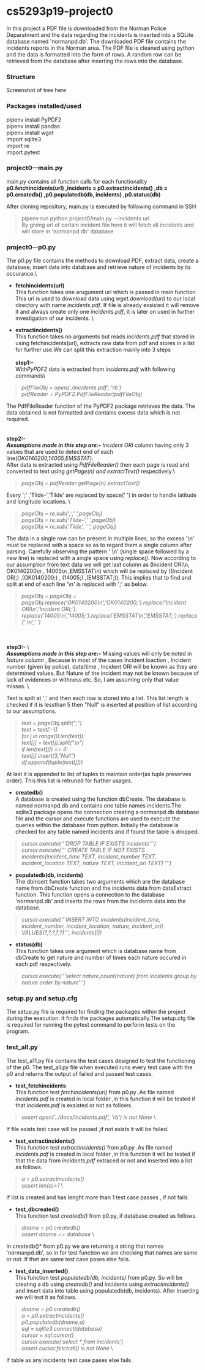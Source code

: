 # cs5293p19-project0
In this project a PDF file is downloaded from the Norman Police Deparatment and the data regarding the incidents is inserted into a SQLite database named 'normanpd.db'. The downloaded PDF file contains the incidents reports in the Norman area. The PDF file is cleaned using python and the data is formatted into the form of rows. A random row can be retrieved from the database after inserting the rows into the database.

### Structure
Screenshot of tree here

### Packages installed/used 
pipenv install PyPDF2 &nbsp; \
pipenv install pandas &nbsp; \
pipenv install wget &nbsp;\
import sqlite3 \
import re \
import pytest 
 

### project0--main.py
main.py contains all function calls for each functionality \
 **p0.fetchincidents(url) ,incidents = p0.extractincidents() ,db = p0.createdb() ,p0.populatedb(db, incidents) ,p0.status(db)**

After cloning repository, main.py is executed by following command in SSH 
> pipenv run python project0/main.py --incidents url \
By giving url of certain incident file here it will fetch all incidents and will store in 'normanpd.db' database

### project0--p0.py
The p0.py file contains the methods to download PDF, extract data, create a database, insert data into database and retrieve nature of incidents by its occurance.\
 - **fetchincidents(url)** \
This function takes one arugument url which is passed in main function. This url is used to download data using *wget.download(url)* to our local directory with name *incidents.pdf*. If file is already exsisted it will remove it and always create only one *incidents.pdf*, it is later on used in further investigation of our incidents. \

- **extractincidents()** \
 This function takes no arguments but reads *incidents.pdf* that stored in using fetchincidents(url), extracts raw data from pdf and stores in a list for further use.We can split this extraction mainly into 3 steps
<br/> \
**step1:-** \
 With*PyPDF2* data is extracted from *incidents.pdf* with following commands\
 > *pdfFileObj = open('./incidents.pdf', 'rb') \
    pdfReader = PyPDF2.PdfFileReader(pdfFileObj)* 
    
 The PdfFileReader function of the PyPDF2 package retrieves the data. The data obtained is not formatted and contains excess data which is   not required.   
 <br/> \
**step2:-**  \
**_Assumptions made in this step are:-_** *Incident ORI* column having only 3 values that are used to detect end of each line(*OK0140200,14005,EMSSTAT*). \
After data is extracted using *PdfFileReader()* then each page is read and converted to text using *getPage(n) and extractText()* respectively.\
> *pageObj = pdfReader.getPage(n).extractText()* 

Every ';' ,'Tilde-','Tilde' are replaced by space(' ') in order to handle latitude and longitude locations. \
> *pageObj = re.sub(';',' ',pageObj) \
        pageObj = re.sub('Tilde-',' ',pageObj) \
        pageObj = re.sub('Tilde', ' ', pageObj)*

The data in a single row can be present in multiple lines, so the excess '\n' must be replaced with a space so as to regard them a single column after parsing. Carefully observing the pattern ' \n' (single space followed by a new line) is replaced with a single space using *replace()*. Now according to our assumption from text data we will get last column as (Incident ORI\n, OK0140200\n , 14005\n ,EMSSTAT\n) which will be replaced by ((Incident ORI;) ,(OK0140200;) , (14005;) ,(EMSSTAT;)). This implies that to find and split at end of each line '\n' is replaced with ';' as below.
>*pageObj = 
        pageObj = pageObj.replace('OK0140200\n','OK0140200;').replace('Incident ORI\n','Incident ORI;').\
                  replace('14005\n','14005;').replace('EMSSTAT\n','EMSSTAT;').replace(' \n',' ')*

<br/> \
**step3:-**  \   
**_Assumptions made in this step are:-_** Missing values will only be noted in *Nature column* , Because in most of the cases Incident loaction , Incident number (given by police), date/time , Incident ORI will be known as they are determined values. But Nature of the incident may not be known because of lack of evidences or withness etc. So, I am assuming only that value misses. \

Text is spilt at ';' and then each row is stored into a list. This list length is checked if it is lessthan 5 then "Null" is inserted at position of list according to our assumptions. 

> *text = pageObj.split(";") \
        text = text[:-1] \
        for j in range(0,len(text)): \
            text[j] = text[j].split("\n") \
            if len(text[j]) == 4: \
                text[j].insert(3,"Null") \
            df.append(tuple(text[j]))*
            
At last it is appended to list of tuples to maintain order(as tuple preserves order). This this list is retruned for further usages.

- **createdb()** \
A database is created using the function dbCreate. The database is named normanpd.db and contains one table names incidents.The sqlite3 package opens the connection creating a normanpd.db database file and the cursor and execute functions are used to execute the queries within the database from python. Initially the database is checked for any table named incidents and if found the table is dropped. 

>*cursor.execute('''DROP TABLE IF EXISTS incidents''') \
        cursor.execute('''
                CREATE TABLE IF NOT EXISTS incidents(incident_time TEXT,
            incident_number TEXT,
            incident_location TEXT,
            nature TEXT,
            incident_ori TEXT)
            ''')*
            
- **populatedb(db, incidents)** \
The dbInsert function takes two arguments which are the database name from dbCreate function and the incidents data from dataExtract function. This function opens a connection to the database 'normanpd.db' and inserts the rows from the incidents data into the database.

>*cursor.execute('''INSERT INTO incidents(incident_time,
    incident_number,
    incident_location,
    nature,
    incident_ori)
                          VALUES(?,?,?,?,?)''', incidents[i])*
  

- **status(db)** \
 This function takes one argument which is database name from dbCreate to get nature and number of times each nature occured in each pdf respectively.
 
 >*cursor.execute('''select nature,count(nature) from incidents group by nature order by nature''')*
 
 ### setup.py and setup.cfg
The setup.py file is required for finding the packages within the project during the execution. It finds the packages automatically.The setup.cfg file is required for running the pytest command to perform tests on the program.

### test_all.py
The test_a11.py file contains the test cases designed to test the functioning of the p0. The test_all.py file when executed runs every test case with the p0 and returns the output of failed and passed test cases.

- **test_fetchincidents** \
This function test *fetchincidents(url)* from p0.py .As file named *incidents.pdf* is created in local folder ,in this function it will be tested if that *incidents.pdf* is exsisted or not as follows. 
>*assert open('../docs/incidents.pdf', 'rb') is not None* \

If file exists test case will be passed ,if not exists it will be failed. 

- **test_extractincidents()** \
This function test *extractincidents()* from p0.py .As file named *incidents.pdf* is created in local folder ,in this function it will be tested if that the data from *incidents.pdf* extraced or not and inserted into a list as follows.
> *a = p0.extractincidents() \
    assert len(a)>1* \

If list is created and has lenght more than 1 test case passes , if not fails.

- **test_dbcreated()** \
This function test *createdb()* from p0.py, if database created as follows.
> *dname = p0.createdb() \
    assert dname == database* \

In createdb()* from p0.py we are returning a string that names 'normanpd.db', so in for test function we are checking that names are same or not. If thet are same test case pases else fails.

- **test_data_inserted()** \
This function test *populatedb(db, incidents)* from p0.py. So will be creating a db using *createdb()* and incidents using *extractincidents()* and insert data into table using populatedb(db, incidents). After inserting we will test it as follows.

>*dname = p0.createdb() \
    a = p0.extractincidents() \
    p0.populatedb(dname,a) \
    sql = sqlite3.connect(database) \
    cursor = sql.cursor() \
    cursor.execute('select * from incidents') \
    assert cursor.fetchall() is not None* \
    
If table as any incidents test case pases else fails.


    
    

